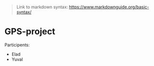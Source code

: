 > Link to markdown syntax: https://www.markdownguide.org/basic-syntax/

# GPS-project

Participents:

- Elad
- Yuval
